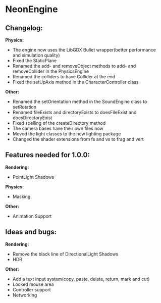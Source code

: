 # NeonEngine

## Changelog:

**Physics:**
- The engine now uses the LibGDX Bullet wrapper(better performance and simulation quality)
- Fixed the StaticPlane
- Renamed the add- and removeObject methods to add- and removeCollider in the PhysicsEngine
- Renamed the colliders to have Collider at the end
- Fixed the setUpAxis method in the CharacterController class

**Other:**
- Renamed the setOrientation method in the SoundEngine class to setRotation
- Renamed fileExists and directoryExists to doesFileExist and doesDirectoryExist
- Fixed spelling of the createDirectory method
- The camera bases have their own files now
- Moved the light classes to the new lighting package
- Changed the shader extensions from fs and vs to frag and vert

## Features needed for 1.0.0:

**Rendering:**
- PointLight Shadows

**Physics:**
- Masking

**Other:**
- Animation Support

## Ideas and bugs:

**Rendering:**
- Remove the black line of DirectionalLight Shadows
- HDR

**Other:**
- Add a text input system(copy, paste, delete, return, mark and cut)
- Locked mouse area
- Controller support
- Networking